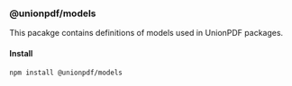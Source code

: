 ### @unionpdf/models

This pacakge contains definitions of models used in UnionPDF packages.

#### Install

```bash
npm install @unionpdf/models
```
